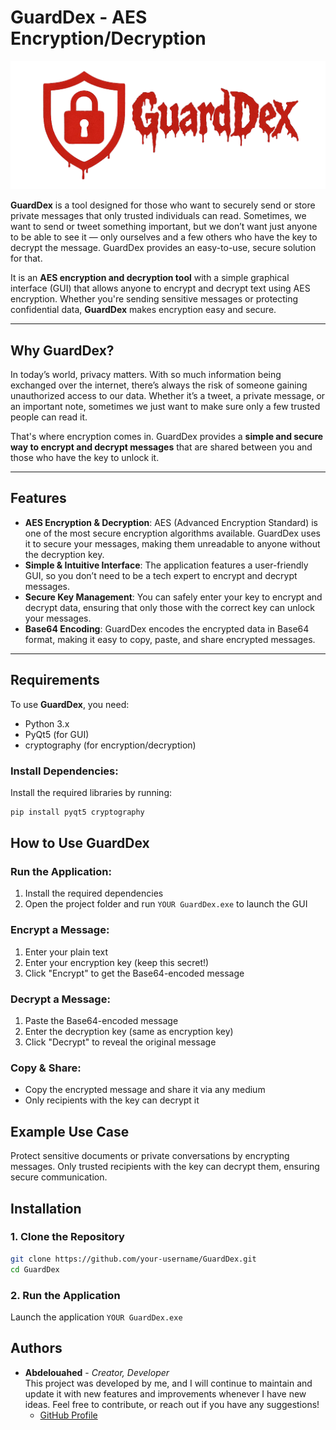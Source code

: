 # GuardDex - AES Encryption/Decryption

![GuardDex Logo](https://github.com/Abdelouahedb/YOUR-GuardDex/blob/main/logo.png)

**GuardDex** is a tool designed for those who want to securely send or store private messages that only trusted individuals can read. Sometimes, we want to send or tweet something important, but we don’t want just anyone to be able to see it — only ourselves and a few others who have the key to decrypt the message. GuardDex provides an easy-to-use, secure solution for that.

It is an **AES encryption and decryption tool** with a simple graphical interface (GUI) that allows anyone to encrypt and decrypt text using AES encryption. Whether you're sending sensitive messages or protecting confidential data, **GuardDex** makes encryption easy and secure.

---

## Why GuardDex?

In today’s world, privacy matters. With so much information being exchanged over the internet, there’s always the risk of someone gaining unauthorized access to our data. Whether it’s a tweet, a private message, or an important note, sometimes we just want to make sure only a few trusted people can read it.

That's where encryption comes in. GuardDex provides a **simple and secure way to encrypt and decrypt messages** that are shared between you and those who have the key to unlock it.

---

## Features

- **AES Encryption & Decryption**: AES (Advanced Encryption Standard) is one of the most secure encryption algorithms available. GuardDex uses it to secure your messages, making them unreadable to anyone without the decryption key.
- **Simple & Intuitive Interface**: The application features a user-friendly GUI, so you don’t need to be a tech expert to encrypt and decrypt messages.
- **Secure Key Management**: You can safely enter your key to encrypt and decrypt data, ensuring that only those with the correct key can unlock your messages.
- **Base64 Encoding**: GuardDex encodes the encrypted data in Base64 format, making it easy to copy, paste, and share encrypted messages.

---

## Requirements

To use **GuardDex**, you need:

- Python 3.x
- PyQt5 (for GUI)
- cryptography (for encryption/decryption)

### Install Dependencies:

Install the required libraries by running:

```bash
pip install pyqt5 cryptography
```
  
## How to Use GuardDex

### Run the Application:
1. Install the required dependencies
2. Open the project folder and run `YOUR GuardDex.exe` to launch the GUI

### Encrypt a Message:
1. Enter your plain text
2. Enter your encryption key (keep this secret!)
3. Click "Encrypt" to get the Base64-encoded message

### Decrypt a Message:
1. Paste the Base64-encoded message
2. Enter the decryption key (same as encryption key)
3. Click "Decrypt" to reveal the original message

### Copy & Share:
- Copy the encrypted message and share it via any medium
- Only recipients with the key can decrypt it

## Example Use Case
Protect sensitive documents or private conversations by encrypting messages. Only trusted recipients with the key can decrypt them, ensuring secure communication.

## Installation

### 1. Clone the Repository
```bash
git clone https://github.com/your-username/GuardDex.git
cd GuardDex
```
### 2. Run the Application
Launch the application 
`YOUR GuardDex.exe`

## Authors

- **Abdelouahed** - _Creator, Developer_  
  This project was developed by me, and I will continue to maintain and update it with new features and improvements whenever I have new ideas. Feel free to contribute, or reach out if you have any suggestions!  
  - [GitHub Profile](https://github.com/Abdelouahed)
